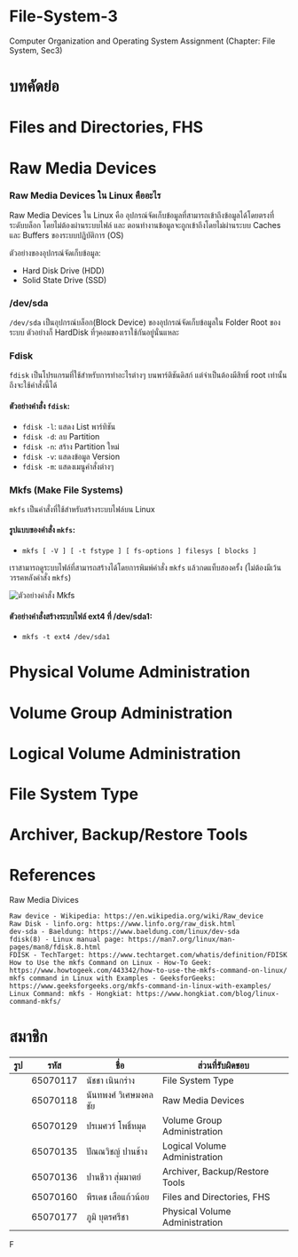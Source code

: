 # File-System-3

Computer Organization and Operating System Assignment (Chapter: File System, Sec3)

# บทคัดย่อ

# Files and Directories, FHS

# Raw Media Devices

### Raw Media Devices ใน Linux คืออะไร

Raw Media Devices ใน Linux คือ อุปกรณ์จัดเก็บข้อมูลที่สามารถเข้าถึงข้อมูลได้โดยตรงที่ระดับบล็อก โดยไม่ต้องผ่านระบบไฟล์ และ ตอนทำงานข้อมูลจะถูกเข้าถึงโดยไม่ผ่านระบบ Caches และ Buffers ของระบบปฏิบัติการ (OS)

ตัวอย่างของอุปกรณ์จัดเก็บข้อมูล:

- Hard Disk Drive (HDD)
- Solid State Drive (SSD)

### /dev/sda

`/dev/sda` เป็นอุปกรณ์บล็อก(Block Device) ของอุปกรณ์จัดเก็บข้อมูลใน Folder Root ของระบบ ตัวอย่างก็ HardDisk ที่ๆคอมของเราใช้กันอยู่นั่นแหละ

### Fdisk

`fdisk` เป็นโปรแกรมที่ใช้สำหรับการทำอะไรต่างๆ บนพาร์ติชันดิสก์ แต่จำเป็นต้องมีสิทธิ์ root เท่านั้นถึงจะใช้คำสั่งนี้ได้

#### ตัวอย่างคำสั่ง `fdisk`:

- `fdisk -l`: แสดง List พาร์ทิชัน
- `fdisk -d`: ลบ Partition
- `fdisk -n`: สร้าง Partition ใหม่
- `fdisk -v`: แสดงข้อมูล Version
- `fdisk -m`: แสดงเมนูคำสั่งต่างๆ

### Mkfs (Make File Systems)

`mkfs` เป็นคำสั่งที่ใช้สำหรับสร้างระบบไฟล์บน Linux

#### รูปแบบของคำสั่ง `mkfs`:

- `mkfs [ -V ] [ -t fstype ] [ fs-options ] filesys [ blocks ]`

เราสามารถดูระบบไฟล์ที่สามารถสร้างได้โดยการพิมพ์คำสั่ง  `mkfs` แล้วกดแท็บสองครั้ง (ไม่ต้องมีเว้นวรรคหลังคำสั่ง `mkfs`)

![ตัวอย่างคำสั่ง Mkfs](https://static1.howtogeekimages.com/wordpress/wp-content/uploads/2019/10/1-5.png?q=50&fit=crop&w=750&dpr=1.5#center)

#### ตัวอย่างคำสั่งสร้างระบบไฟล์ ext4 ที่ /dev/sda1:

- `mkfs -t ext4 /dev/sda1`

# Physical Volume Administration

# Volume Group Administration

# Logical Volume Administration

# File System Type

# Archiver, Backup/Restore Tools

# References

Raw Media Divices
```
Raw device - Wikipedia: https://en.wikipedia.org/wiki/Raw_device
Raw Disk - linfo.org: https://www.linfo.org/raw_disk.html
dev-sda - Baeldung: https://www.baeldung.com/linux/dev-sda
fdisk(8) - Linux manual page: https://man7.org/linux/man-pages/man8/fdisk.8.html
FDISK - TechTarget: https://www.techtarget.com/whatis/definition/FDISK
How to Use the mkfs Command on Linux - How-To Geek: https://www.howtogeek.com/443342/how-to-use-the-mkfs-command-on-linux/
mkfs command in Linux with Examples - GeeksforGeeks: https://www.geeksforgeeks.org/mkfs-command-in-linux-with-examples/
Linux Command: mkfs - Hongkiat: https://www.hongkiat.com/blog/linux-command-mkfs/
```

# สมาชิก

| รูป | รหัส | ชื่อ | ส่วนที่รับผิดชอบ |
| --- | ---| --- | --- |
|     | 65070117 | นัชชา เนินกร่าง | File System Type |
|     | 65070118 | นันทพงศ์ วิเศษมงคลชัย | Raw Media Devices |
|     | 65070129 | ปรเมศวร์ โพธิ์หมุด | Volume Group Administration |
|     | 65070135 | ปัณณวิชญ์ ปานช้าง | Logical Volume Administration |
|     | 65070136 | ปานชีวา สุ่มมาตย์ | Archiver, Backup/Restore Tools |
|     | 65070160 | พีรเดช เสือแก้วน้อย | Files and Directories, FHS |
|     | 65070177 | ภูมิ บุตรศรีชา | Physical Volume Administration |
F